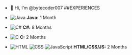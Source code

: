 - 👋 Hi, I’m @bytecoder007
  ##EXPERIENCES

- ![Java](https://img.icons8.com/color/20/000000/java-coffee-cup-logo.png) **Java:** 1 Month
- ![C#](https://img.icons8.com/color/20/000000/c-sharp-logo.png) **C#:** 8 Months
- ![C](https://img.icons8.com/color/20/000000/c-programming.png) **C:** 2 Months
- ![HTML](https://img.icons8.com/color/20/000000/html-5.png) ![CSS](https://img.icons8.com/color/20/000000/css3.png) ![JavaScript](https://img.icons8.com/color/20/000000/javascript.png) **HTML/CSS/JS:** 2 Months

<!---
bytecoder007/bytecoder007 is a ✨ special ✨ repository because its `README.md` (this file) appears on your GitHub profile.
You can click the Preview link to take a look at your changes.
--->
